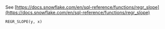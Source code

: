 See [https://docs.snowflake.com/en/sql-reference/functions/regr_slope](https://docs.snowflake.com/en/sql-reference/functions/regr_slope)
```
REGR_SLOPE(y, x)
```
